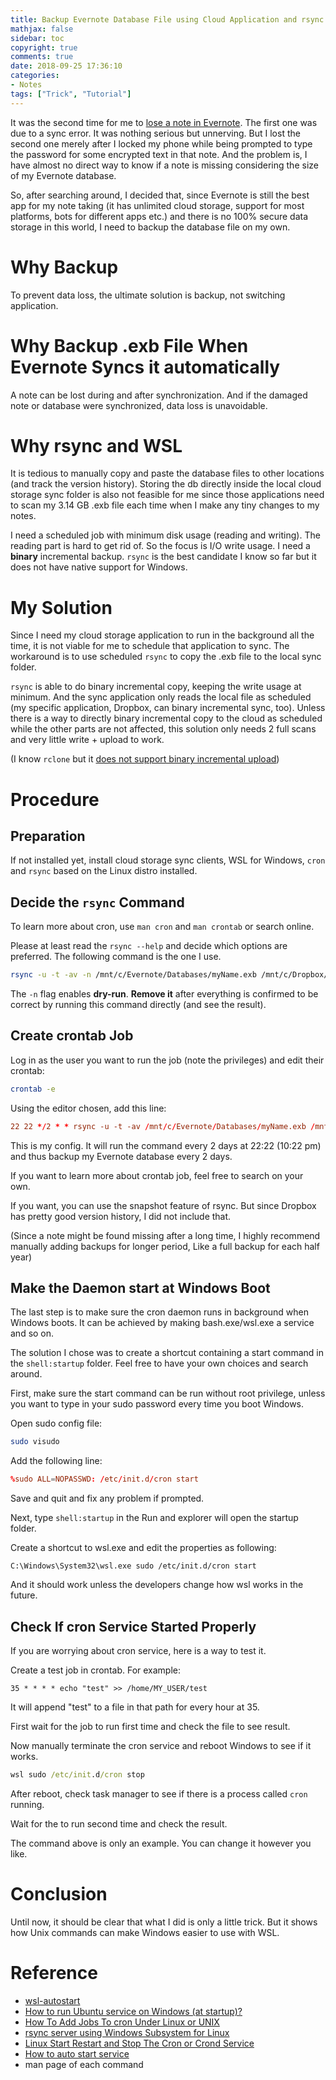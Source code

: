 ```yaml
---
title: Backup Evernote Database File using Cloud Application and rsync of WSL (Windows Subsystem for Linux) with Minimum I/O Write
mathjax: false
sidebar: toc
copyright: true
comments: true
date: 2018-09-25 17:36:10
categories:
- Notes
tags: ["Trick", "Tutorial"]
---
```


It was the second time for me to [lose a note in Evernote](https://news.ycombinator.com/item?id=9090135).
The first one was due to a sync error. It was nothing serious but unnerving.
But I lost the second one merely after I locked my phone while
being prompted to type the password for some encrypted text in that note.
And the problem is, I have almost no direct way to know if a note is missing
considering the size of my Evernote database.

So, after searching around, I decided that, since Evernote is
still the best app for my note taking (it has unlimited cloud storage,
support for most platforms, bots for different apps etc.) and
there is no 100% secure data storage in this world, I need to
backup the database file on my own.

# Why Backup

To prevent data loss, the ultimate solution is backup, not switching application.

# Why Backup .exb File When Evernote Syncs it automatically

A note can be lost during and after synchronization. And if the damaged note or database
were synchronized, data loss is unavoidable.

# Why rsync and WSL

It is tedious to manually copy and paste the database files to other
locations (and track the version history). Storing the db directly inside
the local cloud storage sync folder is also not feasible for me since those applications
need to scan my 3.14 GB .exb file each time when I make any tiny changes to my notes.

I need a scheduled job with minimum disk usage (reading and writing).
The reading part is hard to get rid of. So the focus is I/O write usage.
I need a **binary** incremental backup. `rsync` is the best candidate
I know so far but it does not have native support
for Windows.

# My Solution

Since I need my cloud storage application to run in the background all the time, it
is not viable for me to schedule that application to sync. The workaround is to
use scheduled `rsync` to copy the .exb file to the local sync folder.

`rsync` is able to do binary incremental copy, keeping the write usage at minimum.
And the sync application only reads the local file as scheduled
(my specific application, Dropbox, can binary incremental sync, too). Unless there is
a way to directly binary incremental copy to the cloud as scheduled while the
other parts are not affected, this solution only needs 2 full scans and very
little write + upload to work.

(I know `rclone` but it [does not support binary incremental upload](https://rclone.org/faq/#why-doesn-t-rclone-support-partial-transfers-binary-diffs-like-rsync))

# Procedure

## Preparation

If not installed yet, install cloud storage sync clients, WSL for Windows,
`cron` and `rsync` based on the Linux distro installed.

## Decide the `rsync` Command

To learn more about cron, use `man cron` and `man crontab` or search online.

Please at least read the `rsync --help` and decide which options are preferred.
The following command is the one I use.

```bash
rsync -u -t -av -n /mnt/c/Evernote/Databases/myName.exb /mnt/c/Dropbox/EvernoteDB/myName.exb
```

The `-n` flag enables **dry-run**. **Remove it** after everything is confirmed to be correct by running this command
directly (and see the result).

## Create crontab Job

Log in as the user you want to run the job (note the privileges) and edit their crontab:

```bash
crontab -e
```

Using the editor chosen, add this line:

```conf
22 22 */2 * * rsync -u -t -av /mnt/c/Evernote/Databases/myName.exb /mnt/c/Dropbox/EvernoteDB/myName.exb > /dev/null
```

This is my config. It will run the command every 2 days at 22:22 (10:22 pm) and thus backup my Evernote database every 2 days.

If you want to learn more about crontab job, feel free to search on your own.

If you want, you can use the snapshot feature of rsync. But since Dropbox has pretty good version history, I did not include that.

(Since a note might be found missing after a long time, I highly recommend
manually adding backups for longer period, Like a full backup for each half year)

## Make the Daemon start at Windows Boot

The last step is to make sure the cron daemon runs in background when Windows boots.
It can be achieved by making bash.exe/wsl.exe a service and so on.

The solution I chose was to create a shortcut containing a start command in the `shell:startup` folder.
Feel free to have your own choices and search around.

First, make sure the start command can be run without root privilege, unless you want to
type in your sudo password every time you boot Windows.

Open sudo config file:

```bash
sudo visudo
```

Add the following line:

```conf
%sudo ALL=NOPASSWD: /etc/init.d/cron start
```

Save and quit and fix any problem if prompted.

Next, type `shell:startup` in the Run and explorer will open the startup folder.

Create a shortcut to wsl.exe and edit the properties as following:

```
C:\Windows\System32\wsl.exe sudo /etc/init.d/cron start
```

<blockquote class="imgur-embed-pub" lang="en" data-id="a/9TmBweC"><a href="//imgur.com/9TmBweC"></a></blockquote><script async src="//s.imgur.com/min/embed.js" charset="utf-8"></script>

And it should work unless the developers change how wsl works in the future.

## Check If cron Service Started Properly

If you are worrying about cron service, here is a way to test it.

Create a test job in crontab. For example:

```crontab
35 * * * * echo "test" >> /home/MY_USER/test
```

It will append "test" to a file in that path for every hour at 35.

First wait for the job to run first time and check the file to see result.

Now manually terminate the cron service and reboot Windows to see if it works.

```cmd
wsl sudo /etc/init.d/cron stop
```

After reboot, check task manager to see if there is a process called `cron` running.

Wait for the to run second time and check the result.

The command above is only an example. You can change it however you like.

# Conclusion

Until now, it should be clear that what I did is only a little trick.
But it shows how Unix commands can make Windows easier to use with WSL.

# Reference

* [wsl-autostart](https://github.com/troytse/wsl-autostart)
* [How to run Ubuntu service on Windows (at startup)?](https://superuser.com/questions/1112007/how-to-run-ubuntu-service-on-windows-at-startup)
* [How To Add Jobs To cron Under Linux or UNIX](https://www.cyberciti.biz/faq/how-do-i-add-jobs-to-cron-under-linux-or-unix-oses/)
* [rsync server using Windows Subsystem for Linux](https://serverfault.com/questions/878887/rsync-server-using-windows-subsystem-for-linux)
* [Linux Start Restart and Stop The Cron or Crond Service](https://www.cyberciti.biz/faq/howto-linux-unix-start-restart-cron/)
* [How to auto start service](https://github.com/Microsoft/WSL/issues/511)
* man page of each command